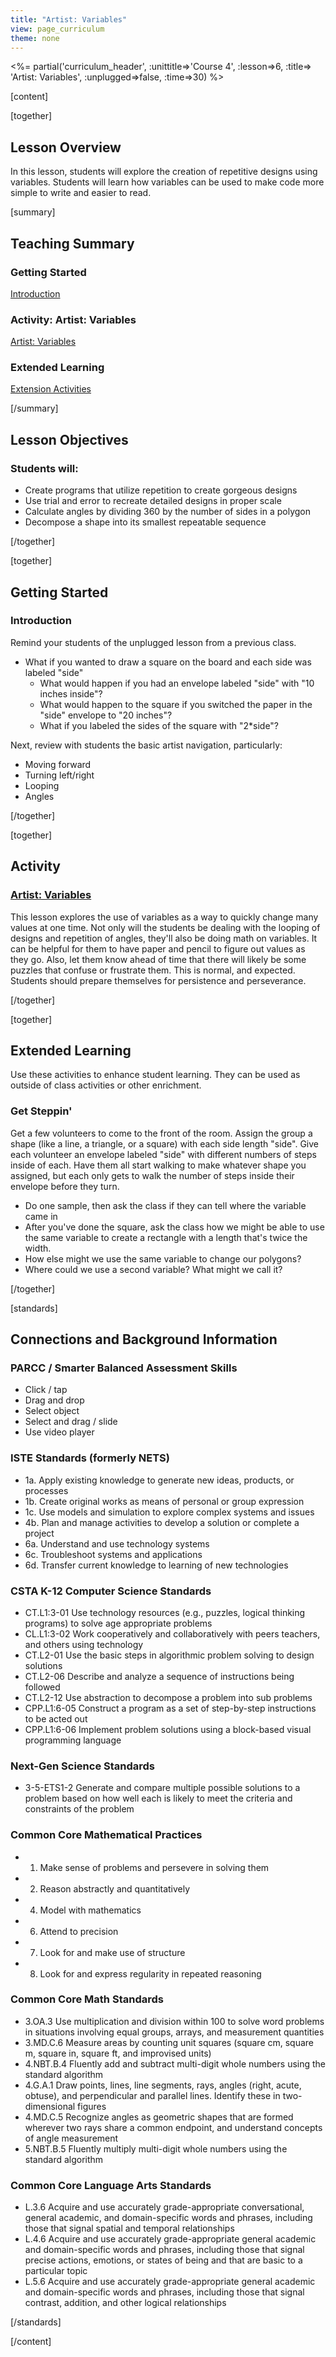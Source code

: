 ```yaml
---
title: "Artist: Variables"
view: page_curriculum
theme: none
---
```


<%= partial('curriculum_header', :unittitle=>'Course 4', :lesson=>6, :title=> 'Artist: Variables', :unplugged=>false, :time=>30) %>

[content]

[together]

## Lesson Overview 
In this lesson, students will explore the creation of repetitive designs using variables. Students will learn how variables can be used to make code more simple to write and easier to read. 

[summary]

## Teaching Summary
### **Getting Started**

[Introduction](#GetStarted) <br/>

### **Activity: Artist: Variables**

[Artist: Variables](#Activity)

### **Extended Learning**

[Extension Activities](#Extended)


[/summary]

## Lesson Objectives 
### Students will:

- Create programs that utilize repetition to create gorgeous designs
- Use trial and error to recreate detailed designs in proper scale
- Calculate angles by dividing 360 by the number of sides in a polygon
- Decompose a shape into its smallest repeatable sequence

[/together]

[together]

## Getting Started

### <a name="GetStarted"></a> Introduction

Remind your students of the unplugged lesson from a previous class.  

- What if you wanted to draw a square on the board and each side was labeled "side"
  - What would happen if you had an envelope labeled "side" with "10 inches inside"?
  - What would happen to the square if you switched the paper in the "side" envelope to "20 inches"?
  - What if you labeled the sides of the square with "2*side"?

Next, review with students the basic artist navigation, particularly:

- Moving forward
- Turning left/right
- Looping
- Angles

[/together]

[together]

## Activity
### <a name="Activity"></a> [Artist: Variables](http://learn.code.org/s/course4/lessons/6/levels/1)

This lesson explores the use of variables as a way to quickly change many values at one time. Not only will the students be dealing with the looping of designs and repetition of angles, they'll also be doing math on variables.  It can be helpful for them to have paper and pencil to figure out values as they go. Also, let them know ahead of time that there will likely be some puzzles that confuse or frustrate them. This is normal, and expected.  Students should prepare themselves for persistence and perseverance.


[/together]


<!--(this is left in here as an example of how to include an image in Markdown)
![](binaryphoto.png) -->


[together]

## Extended Learning 
<a name="Extended"></a>Use these activities to enhance student learning. They can be used as outside of class activities or other enrichment.

### Get Steppin'

Get a few volunteers to come to the front of the room.  Assign the group a shape (like a line, a triangle, or a square) with each side length "side". Give each volunteer an envelope labeled "side" with different numbers of steps inside of each.  Have them all start walking to make whatever shape you assigned, but each only gets to walk the number of steps inside their envelope before they turn. 

- Do one sample, then ask the class if they can tell where the variable came in
- After you've done the square, ask the class how we might be able to use the same variable to create a rectangle with a length that's twice the width.
- How else might we use the same variable to change our polygons?
- Where could we use a second variable? What might we call it?

[/together]

[standards]

## Connections and Background Information

### PARCC / Smarter Balanced Assessment Skills
- Click / tap
- Drag and drop
- Select object
- Select and drag / slide
- Use video player

### ISTE Standards (formerly NETS)

- 1a. Apply existing knowledge to generate new ideas, products, or processes
- 1b. Create original works as means of personal or group expression
- 1c. Use models and simulation to explore complex systems and issues
- 4b. Plan and manage activities to develop a solution or complete a project
- 6a. Understand and use technology systems
- 6c. Troubleshoot systems and applications
- 6d. Transfer current knowledge to learning of new technologies

### CSTA K-12 Computer Science Standards

- CT.L1:3-01 Use technology resources (e.g., puzzles, logical thinking programs) to solve age appropriate problems
- CL.L1:3-02 Work cooperatively and collaboratively with peers teachers, and others using technology
- CT.L2-01 Use the basic steps in algorithmic problem solving to design solutions
- CT.L2-06 Describe and analyze a sequence of instructions being followed
- CT.L2-12 Use abstraction to decompose a problem into sub problems
- CPP.L1:6-05 Construct a program as a set of step-by-step instructions to be acted out
- CPP.L1:6-06 Implement problem solutions using a block-based visual programming language

### Next-Gen Science Standards

- 3-5-ETS1-2 Generate and compare multiple possible solutions to a problem based on how well each is likely to meet the criteria and constraints of the problem

### Common Core Mathematical Practices

- 1. Make sense of problems and persevere in solving them
- 2. Reason abstractly and quantitatively
- 4. Model with mathematics
- 6. Attend to precision
- 7. Look for and make use of structure
- 8. Look for and express regularity in repeated reasoning

### Common Core Math Standards

- 3.OA.3 Use multiplication and division within 100 to solve word problems in situations involving equal groups, arrays, and measurement quantities
- 3.MD.C.6 Measure areas by counting unit squares (square cm, square m, square in, square ft, and improvised units)
- 4.NBT.B.4 Fluently add and subtract multi-digit whole numbers using the standard algorithm
- 4.G.A.1 Draw points, lines, line segments, rays, angles (right, acute, obtuse), and perpendicular and parallel lines. Identify these in two-dimensional figures
- 4.MD.C.5 Recognize angles as geometric shapes that are formed wherever two rays share a common endpoint, and understand concepts of angle measurement
- 5.NBT.B.5 Fluently multiply multi-digit whole numbers using the standard algorithm

### Common Core Language Arts Standards

- L.3.6 Acquire and use accurately grade-appropriate conversational, general academic, and domain-specific words and phrases, including those that signal spatial and temporal relationships
- L.4.6 Acquire and use accurately grade-appropriate general academic and domain-specific words and phrases, including those that signal precise actions, emotions, or states of being and that are basic to a particular topic
- L.5.6 Acquire and use accurately grade-appropriate general academic and domain-specific words and phrases, including those that signal contrast, addition, and other logical relationships


[/standards]

[/content]

<link rel="stylesheet" type="text/css" href="../docs/morestyle.css"/>

